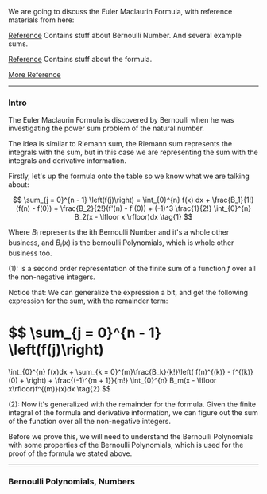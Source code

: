 We are going to discuss the Euler Maclaurin Formula, with reference materials from here: 

[Reference](http://people.csail.mit.edu/kuat/courses/euler-maclaurin.pdf)
Contains stuff about Bernoulli Number. And several example sums.

[Reference](https://www.maa.org/sites/default/files/mathmag61-65-spivey15625.pdf)
Contains stuff about the formula.

[More Reference](https://www.math.ucdavis.edu/~tracy/courses/math205A/EulerMaclaurinSummation.pdf)

---

### **Intro**

The Euler Maclaurin Formula is discovered by Bernoulli when he was investigating the power sum problem of the natural number. 

The idea is similar to Riemann sum, the Riemann sum represents the integrals with the sum, but in this case we are representing the sum with the integrals and derivative information. 

Firstly, let's up the formula onto the table so we know what we are talking about: 

$$
\sum_{j = 0}^{n - 1} \left(f(j)\right) = 
\int_{0}^{n} f(x) dx + \frac{B_1}{1!}(f(n) - f(0)) + \frac{B_2}{2!}(f'(n) - f'(0)) + 
(-1)^3 \frac{1}{2!} \int_{0}^{n} B_2(x - \lfloor x \rfloor)dx
\tag{1}
$$

Where $B_i$ represents the ith Bernoulli Number and it's a whole other business, and $B_i(x)$ is the bernoulli Polynomials, which is whole other business too. 

(1): is a second order representation of the finite sum of a function $f$ over all the non-negative integers. 

Notice that: We can generalize the expression a bit, and get the following expression for the sum, with the remainder term: 

$$
\sum_{j = 0}^{n - 1} \left(f(j)\right)
=
\int_{0}^{n} f(x)dx + \sum_{k = 0}^{m}\frac{B_k}{k!}\left(
    f(n)^{(k)} - f^{(k)}(0) + 
\right)
+
\frac{(-1)^{m + 1}}{m!} \int_{0}^{n} B_m(x - \lfloor x\rfloor)f^{(m)}(x)dx
\tag{2}
$$

(2): Now it's generalized with the remainder for the formula. Given the finite integral of the formula and derivative information, we can figure out the sum of the function over all the non-negative integers. 

Before we prove this, we will need to understand the Bernoulli Polynomials with some properties of the Bernoulli Polynomials, which is used for the proof of the formula we stated above. 

---
### **Bernoulli Polynomials, Numbers**





